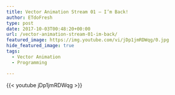 ```yaml
---
title: Vector Animation Stream 01 – I’m Back!
author: ETdoFresh
type: post
date: 2017-10-03T00:48:20+00:00
url: /vector-animation-stream-01-im-back/
featured_image: https://img.youtube.com/vi/jDp1jmRDWqg/0.jpg
hide_featured_image: true
tags:
  - Vector Animation
  - Programming

---
```


{{< youtube jDp1jmRDWqg >}}
